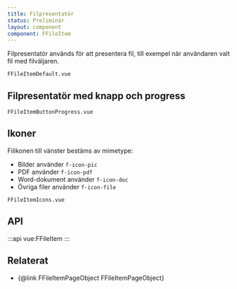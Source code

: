 ```yaml
---
title: Filpresentatör
status: Preliminär
layout: component
component: FFileItem
---
```


Filpresentatör används för att presentera fil, till exempel när användaren valt fil med filväljaren.

```import test-id=default
FFileItemDefault.vue
```

## Filpresentatör med knapp och progress

```import test-id=button-progress
FFileItemButtonProgress.vue
```

## Ikoner

Filikonen till vänster bestäms av mimetype:

- Bilder använder `f-icon-pic`
- PDF använder `f-icon-pdf`
- Word-dokument använder `f-icon-doc`
- Övriga filer använder `f-icon-file`

```import test-id=icons
FFileItemIcons.vue
```

## API

:::api
vue:FFileItem
:::

## Relaterat

- {@link FFileItemPageObject FFileItemPageObject}
